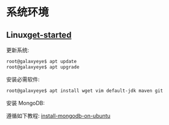 系统环境
=================

Linux[get-started](get-started)
-----

更新系统:

```bash
root@galaxyeye$ apt update
root@galaxyeye$ apt upgrade
```

安装必需软件:

```bash
root@galaxyeye$ apt install wget vim default-jdk maven git
```

安装 MongoDB:

遵循如下教程: [install-mongodb-on-ubuntu](https://www.mongodb.com/docs/manual/tutorial/install-mongodb-on-ubuntu/)
